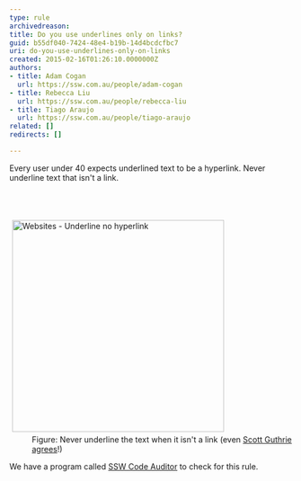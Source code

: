 ```yaml
---
type: rule
archivedreason: 
title: Do you use underlines only on links?
guid: b55df040-7424-48e4-b19b-14d4bcdcfbc7
uri: do-you-use-underlines-only-on-links
created: 2015-02-16T01:26:10.0000000Z
authors:
- title: Adam Cogan
  url: https://ssw.com.au/people/adam-cogan
- title: Rebecca Liu
  url: https://ssw.com.au/people/rebecca-liu
- title: Tiago Araujo
  url: https://ssw.com.au/people/tiago-araujo
related: []
redirects: []

---
```



<p>Every user under 40 expects underlined text to be a hyperlink. Never underline text that isn't a link.</p>
<br><excerpt class='endintro'></excerpt><br>
<dl class="image"><dt> 
      <img src="http&#58;//www.ssw.com.au/SSW/Standards/Rules/Images/Websites_UnderlineNoHyperlink.gif" alt="Websites - Underline no hyperlink" style="margin&#58;5px;width&#58;377px;" />
   </dt><dd>Figure&#58; Never underline the text when it isn't a link (even 
      <a href="http&#58;//www.ssw.com.au/ssw/Redirect/Microsoft/ScottGu.htm" target="_blank">Scott Guthrie agrees</a>!)</dd></dl> We have a program called 
<a href="http&#58;//www.ssw.com.au/ssw/CodeAuditor/Rules.aspx#BreadCrumbs">SSW Code Auditor</a> to check for this rule. 


